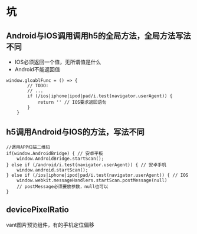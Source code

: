 # 坑
## Android与IOS调用调用h5的全局方法，全局方法写法不同
- IOS必须返回一个值，无所谓值是什么
- Android不能返回值
```
window.gloablFunc = () => {
        // TODO:
        // ...
        if (/ios|iphone|ipod|pad/i.test(navigator.userAgent)) {
            return '' // IOS要求返回语句
        }
    }
```
## h5调用Android与IOS的方法，写法不同
```
//调用APP扫描二维码
if(window.AndroidBridge) { // 安卓平板
    window.AndroidBridge.startScan();
} else if (/android/i.test(navigator.userAgent)) { // 安卓手机
    window.android.startScan();
} else if (/ios|iphone|ipod|pad/i.test(navigator.userAgent)) { // IOS
    window.webkit.messageHandlers.startScan.postMessage(null)
    // postMessage必须要放参数，null也可以
}
```
## devicePixelRatio
vant图片预览组件，有的手机定位偏移
